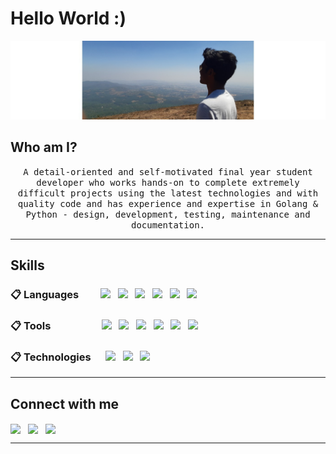 

<h1 align="left">
Hello World :)
</h1>
<div data-align="center">
<p align="center"><img src="https://raw.githubusercontent.com/imJayanth/imJayanth/main/readme_header.png" alt="header"/></p>
</div>

<h2 align="left">
Who am I?
</h2>
<p align="center">
<samp>A detail-oriented and self-motivated final year student developer who works hands-on to complete extremely difficult projects using the latest technologies and with quality code and has experience and expertise in Golang & Python - design, development, testing, maintenance and documentation.
</p>
<hr>
<h2 align="left">
Skills
</h2>
<h3 id="databases" align="left">📋 Languages &nbsp&nbsp&nbsp&nbsp&nbsp&nbsp&nbsp  <img  width ='48px'  src ='https://raw.githubusercontent.com/rahulbanerjee26/githubAboutMeGenerator/main/icons/go.svg'>&nbsp&nbsp&nbsp<img  width ='24px'  src ='https://raw.githubusercontent.com/rahulbanerjee26/githubAboutMeGenerator/main/icons/python.svg'>&nbsp&nbsp&nbsp<img  width ='24px'  src ='https://raw.githubusercontent.com/rahulbanerjee26/githubAboutMeGenerator/main/icons/cpp.svg'>&nbsp&nbsp&nbsp<img  width ='24px'  src ='https://raw.githubusercontent.com/rahulbanerjee26/githubAboutMeGenerator/main/icons/javascript.svg'>&nbsp&nbsp&nbsp<img  width ='24px'  src ='https://raw.githubusercontent.com/rahulbanerjee26/githubAboutMeGenerator/main/icons/java.svg'>&nbsp&nbsp&nbsp<img  width ='36px'  src ='https://camo.githubusercontent.com/9021fd9908a10ae7ceb39132a53275d95bb81384a8bc58e388a3e03f3bf324f0/68747470733a2f2f696d672e736869656c64732e696f2f62616467652f722d2532333237364443332e7376673f7374796c653d666f722d7468652d6261646765266c6f676f3d72266c6f676f436f6c6f723d7768697465'></h3>
<h3 id="databases" align="left">📋 Tools &nbsp&nbsp&nbsp&nbsp&nbsp&nbsp&nbsp&nbsp&nbsp&nbsp&nbsp&nbsp&nbsp&nbsp&nbsp&nbsp&nbsp&nbsp&nbsp&nbsp<img  width ='24px'  src ='https://raw.githubusercontent.com/rahulbanerjee26/githubAboutMeGenerator/main/icons/git.svg'>&nbsp&nbsp&nbsp<img  width ='24px'  src ='https://raw.githubusercontent.com/rahulbanerjee26/githubAboutMeGenerator/main/icons/postman.svg'>&nbsp&nbsp&nbsp<img  width ='28px'  src ='https://raw.githubusercontent.com/rahulbanerjee26/githubAboutMeGenerator/main/icons/docker.svg'>&nbsp&nbsp&nbsp<img  width ='24px'  src ='https://raw.githubusercontent.com/rahulbanerjee26/githubAboutMeGenerator/main/icons/kubernetes.svg'>&nbsp&nbsp&nbsp<img  width ='24px'  src ='https://raw.githubusercontent.com/rahulbanerjee26/githubAboutMeGenerator/main/icons/elasticsearch.svg'>&nbsp&nbsp&nbsp<img  width ='100px'  src ='https://temporal.io/images/logos/logo-temporal-with-copy.svg'></h3>
<h3 id="databases" align="left">📋 Technologies &nbsp&nbsp&nbsp&nbsp&nbsp<img  width ='24px'  src ='https://raw.githubusercontent.com/rahulbanerjee26/githubAboutMeGenerator/main/icons/mysql.svg'>&nbsp&nbsp&nbsp<img  width ='24px'  src ='https://raw.githubusercontent.com/rahulbanerjee26/githubAboutMeGenerator/main/icons/sqlite.svg'>&nbsp&nbsp&nbsp<img  width ='24px'  src ='https://raw.githubusercontent.com/rahulbanerjee26/githubAboutMeGenerator/main/icons/redis.svg'></h3>
<hr>
<h2>Connect with me </h2>
<a href = 'https://www.linkedin.com/in/jayanth-sk'> <img width = '28px' align= 'center' src="https://raw.githubusercontent.com/rahulbanerjee26/githubAboutMeGenerator/main/icons/linked-in-alt.svg"/></a>&nbsp&nbsp;
<a href="imjayanth08@gmail.com?subject=Hello%20Jayanth,%20From%20Github"> <img width = '64px' align= 'center' src="https://img.shields.io/badge/gmail-%23D14836.svg?&style=for-the-badge&logo=gmail&logoColor=white"/></a>&nbsp&nbsp;
<a href = 'https://www.instagram.com/jayyyyyanth/'> <img width = '28px' align= 'center' src="https://raw.githubusercontent.com/rahulbanerjee26/githubProfileReadmeGenerator/main/icons/instagram.svg"/></a>&nbsp&nbsp;
<hr>
